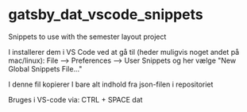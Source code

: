 # gatsby_dat_vscode_snippets

Snippets to use with the semester layout project


I installerer dem i VS Code ved at gå til (heder muligvis noget andet på mac/linux): File -->  Preferences --> User Snippets og her vælge "New Global Snippets File..."

I denne fil kopierer I bare alt indhold fra json-filen i repositoriet

Bruges i VS-code via: CTRL + SPACE dat
